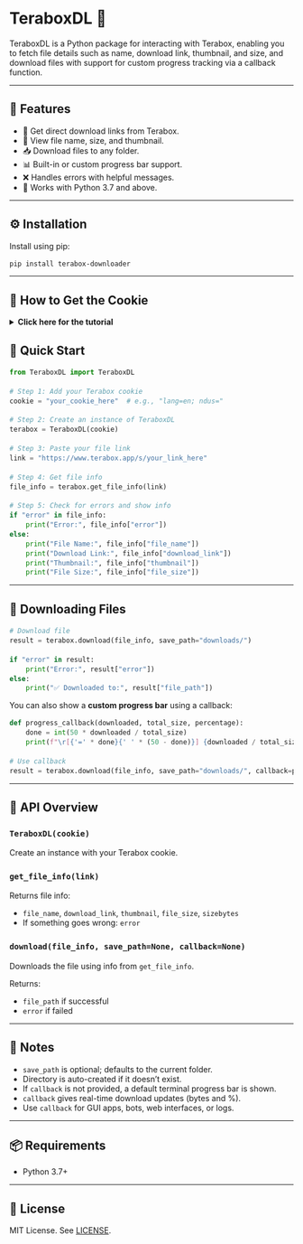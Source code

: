 # TeraboxDL 🚀

TeraboxDL is a Python package for interacting with Terabox, enabling you to fetch file details such as name, download link, thumbnail, and size, and download files with support for custom progress tracking via a callback function.

---

## 🌟 Features

- 🔗 Get direct download links from Terabox.
- 📝 View file name, size, and thumbnail.
- 📥 Download files to any folder.
- 📊 Built-in or custom progress bar support.
- ❌ Handles errors with helpful messages.
- 🐍 Works with Python 3.7 and above.

---

## ⚙️ Installation

Install using pip:

```bash
pip install terabox-downloader
```

---

## 🍪 How to Get the Cookie
<details>
<summary><b>Click here for the tutorial</b></summary>

To use TeraboxDL, you need to provide your Terabox cookie. Here's how you can get it:

1. Open your `Edge browser` and log in to your Terabox account.
2. Click the padlock icon next to the URL in the address bar and Click `Permissions for this site`.
3. In the pop-up, click `Cookies and site data`.
4 Then click `Cookies (X cookies in use)` to open the cookies viewer.
5. Under the `terabox.com domain`, expand the Cookies section.
5. Look for the `lang` and `ndus` cookies. Copy their values and combine them in the format:  
    `lang=your_lang_value; ndus=your_ndus_value;`

#### Example: 
````python
cookie = "lang=en; ndus=Y**********a;"
````
#### 📝 You can now use this cookie string in tools or scripts that require authentication with TeraBox.

### For a visual guide, refer to the image below:

![How to Get Cookie](https://raw.githubusercontent.com/Damantha126/TeraboxDL/refs/heads/main/HowToGetCookies.png)

</details>

## 🚀 Quick Start

```python
from TeraboxDL import TeraboxDL

# Step 1: Add your Terabox cookie
cookie = "your_cookie_here"  # e.g., "lang=en; ndus="

# Step 2: Create an instance of TeraboxDL
terabox = TeraboxDL(cookie)

# Step 3: Paste your file link
link = "https://www.terabox.app/s/your_link_here"

# Step 4: Get file info
file_info = terabox.get_file_info(link)

# Step 5: Check for errors and show info
if "error" in file_info:
    print("Error:", file_info["error"])
else:
    print("File Name:", file_info["file_name"])
    print("Download Link:", file_info["download_link"])
    print("Thumbnail:", file_info["thumbnail"])
    print("File Size:", file_info["file_size"])
```

---

## 📂 Downloading Files

```python
# Download file
result = terabox.download(file_info, save_path="downloads/")

if "error" in result:
    print("Error:", result["error"])
else:
    print("✅ Downloaded to:", result["file_path"])
```

You can also show a **custom progress bar** using a callback:

```python
def progress_callback(downloaded, total_size, percentage):
    done = int(50 * downloaded / total_size)
    print(f"\r[{'=' * done}{' ' * (50 - done)}] {downloaded / total_size * 100:.2f}%", end='')

# Use callback
result = terabox.download(file_info, save_path="downloads/", callback=progress_callback)
```

---

## 📘 API Overview

### `TeraboxDL(cookie)`
Create an instance with your Terabox cookie.

### `get_file_info(link)`
Returns file info:
- `file_name`, `download_link`, `thumbnail`, `file_size`, `sizebytes`
- If something goes wrong: `error`

### `download(file_info, save_path=None, callback=None)`
Downloads the file using info from `get_file_info`.

Returns:
- `file_path` if successful
- `error` if failed

---

## 🔧 Notes

- `save_path` is optional; defaults to the current folder.
- Directory is auto-created if it doesn’t exist.
- If `callback` is not provided, a default terminal progress bar is shown.
- `callback` gives real-time download updates (bytes and %).
- Use `callback` for GUI apps, bots, web interfaces, or logs.

---

## 📦 Requirements

- Python 3.7+

---

## 📝 License

MIT License. See [LICENSE](https://github.com/Damantha126/TeraboxDL/blob/main/LICENSE).
